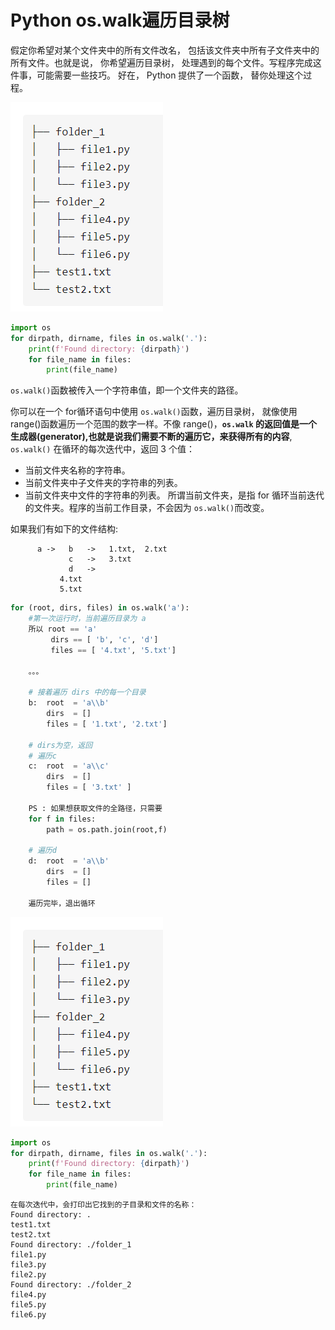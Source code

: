 # Python os.walk遍历目录树

假定你希望对某个文件夹中的所有文件改名， 包括该文件夹中所有子文件夹中的所有文件。也就是说， 你希望遍历目录树， 处理遇到的每个文件。写程序完成这件事，可能需要一些技巧。 好在， Python 提供了一个函数， 替你处理这个过程。

<img src="https://raw.githubusercontent.com/HG1227/image/master/img_tuchuang/20200503232031.png"/>

```python
import os 
for dirpath, dirname, files in os.walk('.'):
	print(f'Found directory: {dirpath}') 
    for file_name in files: 
    	print(file_name)

```

`os.walk()`函数被传入一个字符串值，即一个文件夹的路径。

你可以在一个 for循环语句中使用 `os.walk()`函数，遍历目录树， 就像使用 range()函数遍历一个范围的数字一样。不像 range()，**`os.walk` 的返回值是一个生成器(generator),也就是说我们需要不断的遍历它，来获得所有的内容**, `os.walk()` 在循环的每次迭代中，返回 3 个值：

- 当前文件夹名称的字符串。
- 当前文件夹中子文件夹的字符串的列表。
- 当前文件夹中文件的字符串的列表。
  所谓当前文件夹，是指 for 循环当前迭代的文件夹。程序的当前工作目录，不会因为 `os.walk()`而改变。



如果我们有如下的文件结构:

```
      a ->   b   ->   1.txt,  2.txt
             c   ->   3.txt
             d   ->   
           4.txt
           5.txt
```

```python
for (root, dirs, files) in os.walk('a'):
    #第一次运行时，当前遍历目录为 a
    所以 root == 'a'
         dirs == [ 'b', 'c', 'd']
         files == [ '4.txt', '5.txt']
    
    。。。

    # 接着遍历 dirs 中的每一个目录
    b:  root  = 'a\\b'
        dirs  = []
        files = [ '1.txt', '2.txt']
    
    # dirs为空，返回
    # 遍历c
    c:  root  = 'a\\c'
        dirs  = []
        files = [ '3.txt' ]
    
    PS : 如果想获取文件的全路径，只需要 
    for f in files:
        path = os.path.join(root,f)
    
    # 遍历d
    d:  root  = 'a\\b'
        dirs  = []
        files = []

    遍历完毕，退出循环

```



<img src="https://raw.githubusercontent.com/HG1227/image/master/img_tuchuang/20200504084851.png"/>



```python
import os 
for dirpath, dirname, files in os.walk('.'):
	print(f'Found directory: {dirpath}') 
    for file_name in files: 
    	print(file_name)

```







```
在每次迭代中，会打印出它找到的子目录和文件的名称：
Found directory: .
test1.txt
test2.txt
Found directory: ./folder_1
file1.py
file3.py
file2.py
Found directory: ./folder_2
file4.py
file5.py
file6.py

```

